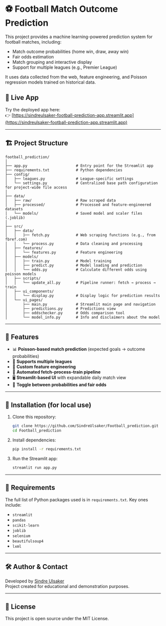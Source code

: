 # ⚽ Football Match Outcome Prediction

This project provides a machine learning-powered prediction system for football matches, including:

- Match outcome probabilities (home win, draw, away win)
- Fair odds estimation
- Match grouping and interactive display
- Support for multiple leagues (e.g., Premier League)

It uses data collected from the web, feature engineering, and Poisson regression models trained on historical data.

## 🔗 Live App

Try the deployed app here:  
👉 [https://sindreulsaker-football-prediction-app.streamlit.app](https://sindreulsaker-football-prediction-app.streamlit.app)

---

## 🏗 Project Structure

```text
football_prediction/
│
├── app.py                      # Entry point for the Streamlit app
├── requirements.txt            # Python dependencies
├── config/
│   ├── leagues.py              # League-specific settings
│   └── settings.py             # Centralized base path configuration for project-wide file access
│
├── data/
│   ├── raw/                    # Raw scraped data
│   ├── processed/              # Processed and feature-engineered datasets
│   └── models/                 # Saved model and scaler files (.joblib)
│
├── src/
│   ├── data/
│   │   ├── fetch.py            # Web scraping functions (e.g., from fbref.com)
│   │   └── process.py          # Data cleaning and processing
│   ├── features/
│   │   └── features.py         # Feature engineering
│   ├── models/
│   │   ├── train.py            # Model training
│   │   ├── predict.py          # Model loading and prediction
│   │   └── odds.py             # Calculate different odds using poisson models
│   ├── scripts/
│   │   └── update_all.py       # Pipeline runner: fetch → process → train
│   ├── ui_components/
│   │   └── display.py          # Display logic for prediction results
│   └── ui_pages/
│       ├── main.py             # Streamlit main page and navigation
│       ├── predictions.py      # Predictions view
│       ├── oddschecker.py      # Odds comparison tool
│       └── model_info.py       # Info and disclaimers about the model
```

---

## 🚀 Features

- 📊 **Poisson-based match prediction** (expected goals → outcome probabilities)
- 🔁 **Supports multiple leagues**
- 🧠 **Custom feature engineering**
- 🧼 **Automated fetch-process-train pipeline**
- 🖥 **Streamlit-based UI** with expandable daily match view
- 🔀 **Toggle between probabilities and fair odds**

---

## 🧪 Installation (for local use)

1. Clone this repository:

   ```bash
   git clone https://github.com/SindreUlsaker/Football_prediction.git
   cd Football_prediction
   ```

2. Install dependencies:

   ```bash
   pip install -r requirements.txt
   ```

3. Run the Streamlit app:

   ```bash
   streamlit run app.py
   ```

---

## 📝 Requirements

The full list of Python packages used is in `requirements.txt`. Key ones include:

- `streamlit`
- `pandas`
- `scikit-learn`
- `joblib`
- `selenium`
- `beautifulsoup4`
- `lxml`

---

## 🛠 Author & Contact

Developed by [Sindre Ulsaker](https://github.com/SindreUlsaker)  
Project created for educational and demonstration purposes.

---

## 📄 License

This project is open source under the MIT License.
